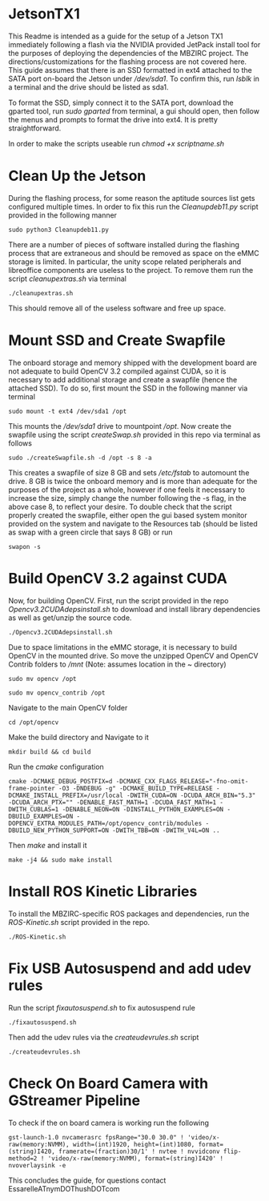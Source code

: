 # JetsonTX1
This Readme is intended as a guide for the setup of a Jetson TX1 immediately following a flash via the NVIDIA provided JetPack install tool for the purposes of deploying the dependencies of the MBZIRC project. The directions/customizations for the flashing process are not covered here. This guide assumes that there is an SSD formatted in ext4 attached to the SATA port on-board the Jetson under */dev/sda1*. To confirm this, run *lsblk* in a terminal and the drive should be listed as sda1.

To format the SSD, simply connect it to the SATA port, download the gparted tool, run *sudo gparted* from terminal, a gui should open, then follow the menus and prompts to format the drive into ext4. It is pretty straightforward. 

In order to make the scripts useable run *chmod +x scriptname.sh*

# Clean Up the Jetson
During the flashing process, for some reason the aptitude sources list gets configured multiple times. In order to fix this run the *Cleanupdeb11.py* script provided in the following manner

    sudo python3 Cleanupdeb11.py

There are a number of pieces of software installed during the flashing process that are extraneous and should be removed as space on the eMMC storage is limited. In particular, the unity scope related peripherals and libreoffice components are useless to the project. To remove them run the script *cleanupextras.sh* via terminal

    ./cleanupextras.sh

This should remove all of the useless software and free up space.

# Mount SSD and Create Swapfile
The onboard storage and memory shipped with the development board are not adequate to build OpenCV 3.2 compiled against CUDA, so it is necessary to add additional storage and create a swapfile (hence the attached SSD). To do so, first mount the SSD in the following manner via terminal

    sudo mount -t ext4 /dev/sda1 /opt

This mounts the */dev/sda1* drive to mountpoint */opt*. 
Now create the swapfile using the script *createSwap.sh* provided in this repo via terminal as follows

    sudo ./createSwapfile.sh -d /opt -s 8 -a

This creates a swapfile of size 8 GB and sets */etc/fstab* to automount the drive. 8 GB is twice the onboard memory and is more than adequate for the purposes of the project as a whole, however if one feels it necessary to increase the size, simply change the number following the -s flag, in the above case 8, to reflect your desire. To double check that the script properly created the swapfile, either open the gui based system monitor provided on the system and navigate to the Resources tab (should be listed as swap with a green circle that says 8 GB) or run

    swapon -s

# Build OpenCV 3.2 against CUDA
Now, for building OpenCV. First, run the script provided in the repo *Opencv3.2CUDAdepsinstall.sh* to download and install library dependencies as well as get/unzip the source code.

    ./Opencv3.2CUDAdepsinstall.sh

Due to space limitations in the eMMC storage, it is necessary to build OpenCV in the mounted drive. So move the unzipped OpenCV and OpenCV Contrib folders to */mnt* (Note: assumes location in the ~ directory)

    sudo mv opencv /opt

    sudo mv opencv_contrib /opt

Navigate to the main OpenCV folder 

    cd /opt/opencv
    
Make the build directory and Navigate to it

    mkdir build && cd build
    
Run the *cmake* configuration

    cmake -DCMAKE_DEBUG_POSTFIX=d -DCMAKE_CXX_FLAGS_RELEASE="-fno-omit-frame-pointer -O3 -DNDEBUG -g" -DCMAKE_BUILD_TYPE=RELEASE -DCMAKE_INSTALL_PREFIX=/usr/local -DWITH_CUDA=ON -DCUDA_ARCH_BIN="5.3" -DCUDA_ARCH_PTX="" -DENABLE_FAST_MATH=1 -DCUDA_FAST_MATH=1 -DWITH_CUBLAS=1 -DENABLE_NEON=ON -DINSTALL_PYTHON_EXAMPLES=ON -DBUILD_EXAMPLES=ON -DOPENCV_EXTRA_MODULES_PATH=/opt/opencv_contrib/modules -DBUILD_NEW_PYTHON_SUPPORT=ON -DWITH_TBB=ON -DWITH_V4L=ON ..

Then *make* and install it

    make -j4 && sudo make install

# Install ROS Kinetic Libraries
To install the MBZIRC-specific ROS packages and dependencies, run the *ROS-Kinetic.sh* script provided in the repo.

    ./ROS-Kinetic.sh

# Fix USB Autosuspend and add udev rules 
Run the script *fixautosuspend.sh* to fix autosuspend rule


    ./fixautosuspend.sh

Then add the udev rules via the *createudevrules.sh* script

    ./createudevrules.sh
    
# Check On Board Camera with GStreamer Pipeline
To check if the on board camera is working run the following

    gst-launch-1.0 nvcamerasrc fpsRange="30.0 30.0" ! 'video/x-raw(memory:NVMM), width=(int)1920, height=(int)1080, format=(string)I420, framerate=(fraction)30/1' ! nvtee ! nvvidconv flip-method=2 ! 'video/x-raw(memory:NVMM), format=(string)I420' ! nvoverlaysink -e

This concludes the guide, for questions contact EssarelleATnymDOThushDOTcom 
